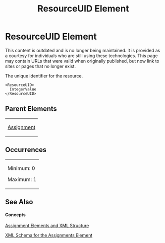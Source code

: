 ﻿---
title: ResourceUID Element
TOCTitle: ResourceUID Element
ms:assetid: 6b037a58-3507-4e18-b0ba-bf327cb6262d
ms:mtpsurl: https://msdn.microsoft.com/en-us/library/Bb968535(v=office.12)
ms:contentKeyID: 13188227
ms.date: 05/05/2014
mtps_version: v=office.12
f1_keywords:
- ResourceUID element
---

# ResourceUID Element

This content is outdated and is no longer being maintained. It is provided as a courtesy for individuals who are still using these technologies. This page may contain URLs that were valid when originally published, but now link to sites or pages that no longer exist.

The unique identifier for the resource.

    <ResourceUID>
      IntegerValue
    </ResourceUID>

## Parent Elements

<table>
<colgroup>
<col style="width: 100%" />
</colgroup>
<tbody>
<tr class="odd">
<td><p><a href="bb968611(v=office.12).md">Assignment</a></p></td>
</tr>
</tbody>
</table>

## Occurrences

<table>
<colgroup>
<col style="width: 100%" />
</colgroup>
<tbody>
<tr class="odd">
<td><p>Minimum: 0</p>
<p>Maximum: 1</p></td>
</tr>
</tbody>
</table>

## See Also

#### Concepts

[Assignment Elements and XML Structure](bb968738\(v=office.12\).md)

[XML Schema for the Assignments Element](bb968414\(v=office.12\).md)

